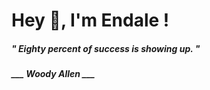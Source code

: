 <h1 title="head"> Hey 👋, I'm Endale !</h1>

**<h5><i>" Eighty percent of success is showing up. "</i></h5>**

*<b>___ Woody Allen ___</b>*
